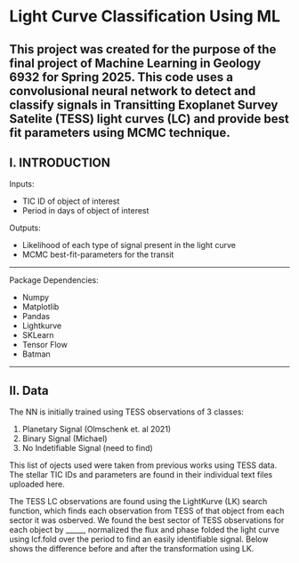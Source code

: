 # Light Curve Classification Using ML
This project was created for the purpose of the final project of Machine Learning in Geology 6932 for Spring 2025. This code uses a convolusional neural network to detect and classify signals in Transitting Exoplanet Survey Satelite (TESS) light curves (LC) and provide best fit parameters using MCMC technique. 
-------------------------------------------------------------------------------------------------------------------------------------------------------------------------------------------
I. INTRODUCTION
-------------------------------------------------------------------------------------------------------------------------------------------------------------------------------------------
Inputs:
  - TIC ID of object of interest
  - Period in days of object of interest

Outputs:
  - Likelihood of each type of signal present in the light curve
  - MCMC best-fit-parameters for the transit

-------------------------------------------------------------------------------------------------------------------------------------------------------------------------------------------

Package Dependencies:
  - Numpy
  - Matplotlib
  - Pandas
  - Lightkurve
  - SKLearn
  - Tensor Flow
  - Batman

-------------------------------------------------------------------------------------------------------------------------------------------------------------------------------------------
II. Data 
-------------------------------------------------------------------------------------------------------------------------------------------------------------------------------------------

The NN is initially trained using TESS observations of 3 classes: 
  1. Planetary Signal (Olmschenk et. al 2021)
  2. Binary Signal (Michael)
  3. No Indetifiable Signal (need to find)

This list of ojects used were taken from previous works using TESS data. The stellar TIC IDs and parameters are found in their individual text files uploaded here. 

The TESS LC observations are found using the LightKurve (LK) search function, which finds each observation from TESS of that object from each sector it was osberved. We found the best sector of TESS observations for each object by _____, normalized the flux and phase folded the light curve using lcf.fold over the period to find an easily identifiable signal. Below shows the difference before and after the transformation using LK.

